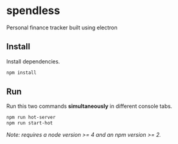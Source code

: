 # spendless
Personal finance tracker built using electron

## Install

Install dependencies.

```bash
npm install
```


## Run

Run this two commands __simultaneously__ in different console tabs.

```bash
npm run hot-server
npm run start-hot
```

*Note: requires a node version >= 4 and an npm version >= 2.*
